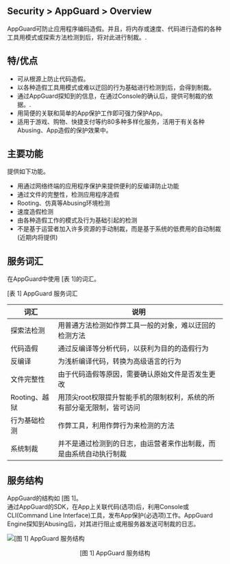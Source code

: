 ## Security > AppGuard > Overview

AppGuard可防止应用程序编码造假。并且，将内存或速度、代码进行造假的各种工具用模式或探索方法检测到后，将对此进行制裁。.

## 特/优点

* 可从根源上防止代码造假。
* 以各种造假工具用模式或难以迂回的行为基础进行检测到后，会得到制裁。
* 通过AppGuard探知到的信息，在通过Console的确认后，提供可制裁的依据。.
* 用简便的关联和简单的App保护工作即可强力保护App。
* 适用于游戏、购物、快捷支付等约80多种多样化服务，活用于有关各种Abusing、App造假的保护效果中。

## 主要功能

提供如下功能。

* 用通过网络终端的应用程序保护来提供便利的反编译防止功能
* 通过文件的完整性，检测应用程序造假
* Rooting、仿真等Abusing环境检测
* 速度造假检测
* 由各种造假工作的模式及行为基础引起的检测
* 不是基于运营者加入许多资源的手动制裁，而是基于系统的低费用的自动制裁(近期内将提供)

## 服务词汇

在AppGuard中使用 [表 1]的词汇。

[表 1] AppGuard 服务词汇

| 词汇           | 说明|
|--------------- | ------------------------------------------------------------------------|
|探索法检测    |  用普通方法检测如作弊工具一般的对象，难以迂回的检测方法|
|代码造假      |  通过反编译等分析代码，以获利为目的的造假行为|
|反编译       |   为浅析编译代码，转换为高级语言的行为|
|文件完整性      |由于代码造假等原因，需要确认原始文件是否发生更改|
|Rooting、越狱  | 用顶尖root权限提升智能手机的限制权利，系统的所有部分毫无限制，皆可访问|
|行为基础检测   | 作弊工具，利用作弊行为来检测的方法|
|系统制裁       | 并不是通过检测到的日志，由运营者来作出制裁，而是由系统自动执行制裁|

## 服务结构

AppGuard的结构如 [图 1\]。<br>
通过AppGuard的SDK，在App上关联代码(选项)后，利用Console或CLI(Command Line Interface)工具，发布App保护(必选项)工作。AppGuard Engine探知到Abusing后，对其进行阻止或用服务器发送可制裁的日志。

![[图 1] AppGuard 服务结构](http://static.toastoven.net/prod_appguard/Overview_figure1.png)
<center>[图 1] AppGuard 服务结构</center>
